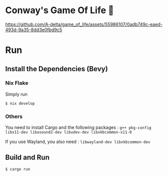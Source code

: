 # Conway's Game Of Life 🦀

https://github.com/A-delta/game_of_life/assets/55986107/0adb749c-eaed-493d-9a35-8dd3e0fbd9c5

# Run

## Install the Dependencies (Bevy)
### Nix Flake
Simply run
```bash
$ nix develop
```

### Others
You need to install Cargo and the following packages : `g++ pkg-config libx11-dev libasound2-dev libudev-dev libxkbcommon-x11-0`

If you use Wayland, you also need : `libwayland-dev libxkbcommon-dev`

## Build and Run
```bash
$ cargo run
```
